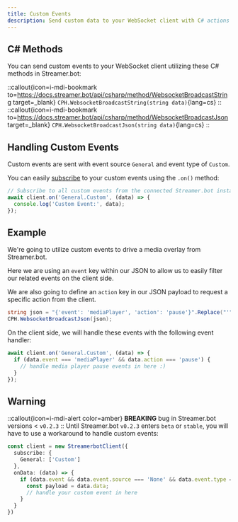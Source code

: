 ```yaml
---
title: Custom Events
description: Send custom data to your WebSocket client with C# actions
---
```


## C# Methods
You can send custom events to your WebSocket client utilizing these C# methods in Streamer.bot:

::callout{icon=i-mdi-bookmark to=https://docs.streamer.bot/api/csharp/method/WebsocketBroadcastString target=_blank}
`CPH.WebsocketBroadcastString(string data)`{lang=cs}
::
::callout{icon=i-mdi-bookmark to=https://docs.streamer.bot/api/csharp/method/WebsocketBroadcastJson target=_blank}
`CPH.WebsocketBroadcastJson(string data)`{lang=cs}
::

## Handling Custom Events
Custom events are sent with event source `General` and event type of `Custom`.

You can easily [subscribe](/guide/events) to your custom events using the `.on()` method:

```ts [example.ts]
// Subscribe to all custom events from the connected Streamer.bot instance
await client.on('General.Custom', (data) => {
  console.log('Custom Event:', data);
});
```

## Example

We're going to utilize custom events to drive a media overlay from Streamer.bot.

Here we are using an `event` key within our JSON to allow us to easily filter our related events on the client side.

We are also going to define an `action` key in our JSON payload to request a specific action from the client.

```cs [example.csharp]
string json = "{'event': 'mediaPlayer', 'action': 'pause'}".Replace("'", "\"");
CPH.WebsocketBroadcastJson(json);
```

On the client side, we will handle these events with the following event handler:

```ts [example.ts]
await client.on('General.Custom', (data) => {
  if (data.event === 'mediaPlayer' && data.action === 'pause') {
    // handle media player pause events in here :)
  }
});
```

## Warning

::callout{icon=i-mdi-alert color=amber}
**BREAKING** bug in Streamer.bot versions < `v0.2.3`
::
Until Streamer.bot `v0.2.3` enters `beta` or `stable`, you will have to use a workaround to handle custom events:

```ts
const client = new StreamerbotClient({
  subscribe: {
    General: ['Custom']
  },
  onData: (data) => {
    if (data.event && data.event.source === 'None' && data.event.type === 'Custom') {
      const payload = data.data;
      // handle your custom event in here
    }
  }
})
```